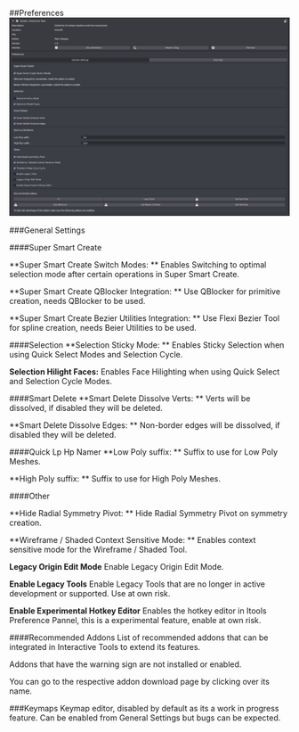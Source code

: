 ##Preferences
![Alt Text](img/preferences.jpg)

###General Settings

####Super Smart Create

**Super Smart Create Switch Modes: **
Enables Switching to optimal selection mode after certain operations in Super Smart Create.

**Super Smart Create QBlocker Integration: **
Use QBlocker for primitive creation, needs QBlocker to be used.

**Super Smart Create Bezier Utilities Integration: **
Use Flexi Bezier Tool for spline creation, needs Beier Utilities to be used.

####Selection
**Selection Sticky Mode: **
Enables Sticky Selection when using Quick Select Modes and Selection Cycle.

**Selection Hilight Faces:**
Enables Face Hilighting when using Quick Select and Selection Cycle Modes.

####Smart Delete
**Smart Delete Dissolve Verts: **
Verts will be dissolved, if disabled they will be deleted.

**Smart Delete Dissolve Edges: **
Non-border edges will be dissolved, if disabled they will be deleted.

####Quick Lp Hp Namer
**Low Poly suffix: **
Suffix to use for Low Poly Meshes.

**High Poly suffix: **
Suffix to use for High Poly Meshes.

####Other

**Hide Radial Symmetry Pivot: **
Hide Radial Symmetry Pivot on symmetry creation.

**Wireframe / Shaded Context Sensitive Mode: **
Enables context sensitive mode for the Wireframe / Shaded Tool.

**Legacy Origin Edit Mode**
Enable Legacy Origin Edit Mode.

**Enable Legacy Tools**
Enable Legacy Tools that are no longer in active development or supported. Use at own risk.

**Enable Experimental Hotkey Editor**
Enables the hotkey editor in Itools Preference Pannel, this is a experimental feature, enable at own risk.

####Recommended Addons
List of recommended addons that can be integrated in Interactive Tools to extend its features. 

Addons that have the warning sign are not installed or enabled.

You can go to the respective addon download page by clicking over its name.

###Keymaps
Keymap editor, disabled by default as its a work in progress feature. Can be enabled from General Settings but bugs can be expected.